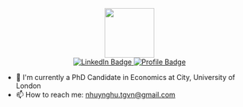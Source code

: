 
<div id="header" align="center">
  <img src="https://media.giphy.com/media/ByiabPgCu4oSc/giphy.gif" width="100"/>
</div>
<div id="badges" align="center">
  <a href="https://www.linkedin.com/in/nhuy-nguyen-0107ny0107/">
    <img src="https://img.shields.io/badge/LinkedIn-blue?style=for-the-badge&logo=linkedin&logoColor=white" alt="LinkedIn Badge"/>
  </a>
  <a href="https://drive.google.com/file/d/1bzqwMbgL0BzkyvkIAK8nY6-aXUZ4vE66/view?usp=sharing">
    <img src="https://img.shields.io/badge/Profile-red?style=for-the-badge&logo=profile&logoColor=white" alt="Profile Badge"/>
  </a>
</div>

- 🔭 I'm currently a PhD Candidate in Economics at City, University of London
- 📫 How to reach me: nhuynghu.tgvn@gmail.com

